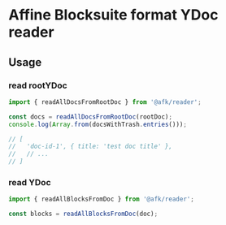 # Affine Blocksuite format YDoc reader

## Usage

### read rootYDoc

```ts
import { readAllDocsFromRootDoc } from '@afk/reader';

const docs = readAllDocsFromRootDoc(rootDoc);
console.log(Array.from(docsWithTrash.entries()));

// [
//   'doc-id-1', { title: 'test doc title' },
//   // ...
// ]
```

### read YDoc

```ts
import { readAllBlocksFromDoc } from '@afk/reader';

const blocks = readAllBlocksFromDoc(doc);
```
